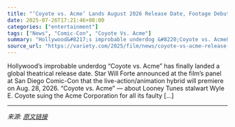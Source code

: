 ```yaml
---
title: "‘Coyote vs. Acme’ Lands August 2026 Release Date, Footage Debuts at Comic-Con Despite Acme Corp. Meddling"
date: 2025-07-26T17:21:46+08:00
categories: ["entertainment"]
tags: ["News", "Comic-Con", "Coyote Vs. Acme"]
summary: "Hollywood&#8217;s improbable underdog &#8220;Coyote vs. Acme&#8221; has finally landed a global theatrical release date. Star Will Forte announced at the film&#8217;s panel at San Diego Comic-Con that"
source_url: "https://variety.com/2025/film/news/coyote-vs-acme-release-date-1236471190/"
---
```


Hollywood&#8217;s improbable underdog &#8220;Coyote vs. Acme&#8221; has finally landed a global theatrical release date. Star Will Forte announced at the film&#8217;s panel at San Diego Comic-Con that the live-action/animation hybrid will premiere on Aug. 28, 2026. “Coyote vs. Acme&#8221; — about Looney Tunes stalwart Wyle E. Coyote suing the Acme Corporation for all its faulty [&#8230;]

---

*来源: [原文链接](https://variety.com/2025/film/news/coyote-vs-acme-release-date-1236471190/)*
